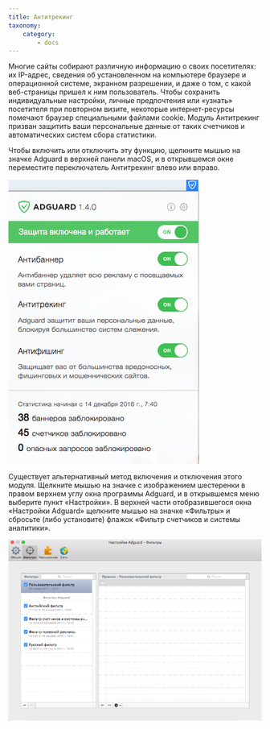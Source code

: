 ```yaml
---
title: Антитрекинг
taxonomy:
    category:
        - docs
---
```


Многие сайты собирают различную информацию о своих посетителях: их IP-адрес, сведения об установленном на компьютере браузере и операционной системе, экранном разрешении, и даже о том, с какой веб-страницы пришел к ним пользователь. Чтобы сохранить индивидуальные настройки, личные предпочтения или «узнать» посетителя при повторном визите, некоторые интернет-ресурсы помечают браузер специальными файлами cookie. Модуль Антитрекинг призван защитить ваши персональные данные от таких счетчиков и автоматических систем сбора статистики.

Чтобы включить или отключить эту функцию, щелкните мышью на значке Adguard в верхней панели macOS, и в открывшемся окне переместите переключатель Антитрекинг влево или вправо. 

![](adguard_mac_01.png)

Существует альтернативный метод включения и отключения этого модуля. Щелкните мышью на значке с изображением шестеренки в правом верхнем углу окна программы Adguard, и в открывшемся меню выберите пункт «Настройки». В верхней части отобразившегося окна «Настройки Adguard» щелкните мышью на значке «Фильтры» и сбросьте (либо установите) флажок «Фильтр счетчиков и системы аналитики».

![](adguard_mac_04.png)